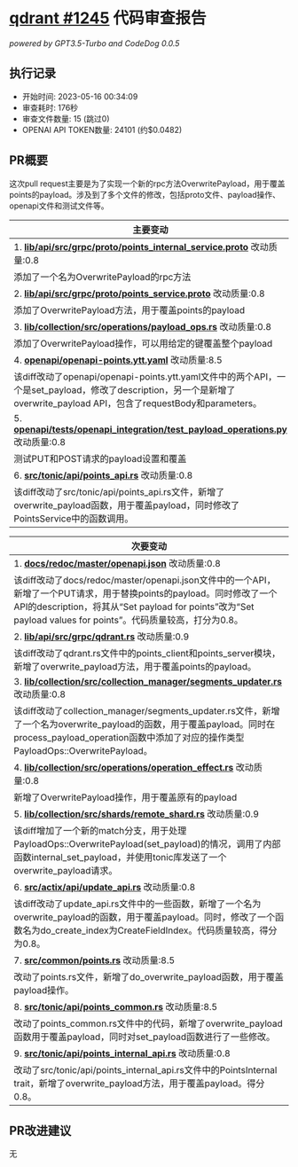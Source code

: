 # [qdrant #1245](https://github.com/qdrant/qdrant/pull/1245) 代码审查报告

*powered by GPT3.5-Turbo and CodeDog 0.0.5*


## 执行记录
- 开始时间: 2023-05-16 00:34:09
- 审查耗时: 176秒
- 审查文件数量: 15 (跳过0)
- OPENAI API TOKEN数量: 24101 (约$0.0482)



## PR概要
这次pull request主要是为了实现一个新的rpc方法OverwritePayload，用于覆盖points的payload。涉及到了多个文件的修改，包括proto文件、payload操作、openapi文件和测试文件等。


| 主要变动 |
|---|
| 1. **[lib/api/src/grpc/proto/points_internal_service.proto](https://github.com/qdrant/qdrant/pull/1245/files#diff-124c0a33cff3031c1f0a495c854af77d4aca7309273cd49014dc7a9289e61d05)** 改动质量:0.8 |
| 添加了一个名为OverwritePayload的rpc方法 |
| 2. **[lib/api/src/grpc/proto/points_service.proto](https://github.com/qdrant/qdrant/pull/1245/files#diff-e10f14dea6e65196cdb5b7f9ec7b68c80d8f1b74a181608f56a072e7703fbe34)** 改动质量:0.8 |
| 添加了OverwritePayload方法，用于覆盖points的payload |
| 3. **[lib/collection/src/operations/payload_ops.rs](https://github.com/qdrant/qdrant/pull/1245/files#diff-221589a7f17c45be00a29f8cff629080d34a48248ed372c8b35a891f87ba556f)** 改动质量:0.8 |
| 添加了OverwritePayload操作，可以用给定的键覆盖整个payload |
| 4. **[openapi/openapi-points.ytt.yaml](https://github.com/qdrant/qdrant/pull/1245/files#diff-197794534d761629182371a62e7571a571a80d628ec86a4b7c7a0d848fef35f1)** 改动质量:8.5 |
| 该diff改动了openapi/openapi-points.ytt.yaml文件中的两个API，一个是set_payload，修改了description，另一个是新增了overwrite_payload API，包含了requestBody和parameters。 |
| 5. **[openapi/tests/openapi_integration/test_payload_operations.py](https://github.com/qdrant/qdrant/pull/1245/files#diff-695c0898e8f3456161c71dd5e6fb2481b0c23240820032ace6f43853fa6c76b6)** 改动质量:0.8 |
| 测试PUT和POST请求的payload设置和覆盖 |
| 6. **[src/tonic/api/points_api.rs](https://github.com/qdrant/qdrant/pull/1245/files#diff-46475b5454ce4b18469a73f525044b6ba37c9703b3e4872b36aceebc81e851d1)** 改动质量:0.8 |
| 该diff改动了src/tonic/api/points_api.rs文件，新增了overwrite_payload函数，用于覆盖payload，同时修改了PointsService中的函数调用。 |

| 次要变动 |
|---|
| 1. **[docs/redoc/master/openapi.json](https://github.com/qdrant/qdrant/pull/1245/files#diff-1cb4c2c4798cfa586db32c8c5968891f1306c75861d5ede89241be8bb7bedc8f)** 改动质量:0.8 |
| 该diff改动了docs/redoc/master/openapi.json文件中的一个API，新增了一个PUT请求，用于替换points的payload。同时修改了一个API的description，将其从“Set payload for points”改为“Set payload values for points”。代码质量较高，打分为0.8。 |
| 2. **[lib/api/src/grpc/qdrant.rs](https://github.com/qdrant/qdrant/pull/1245/files#diff-8aabc6ab66dac494cf967dbc2805b4b90942d5d0fc381d54b156cec09e86454f)** 改动质量:0.9 |
| 该diff改动了qdrant.rs文件中的points_client和points_server模块，新增了overwrite_payload方法，用于覆盖points的payload。 |
| 3. **[lib/collection/src/collection_manager/segments_updater.rs](https://github.com/qdrant/qdrant/pull/1245/files#diff-fe6fcf41822e7bcc71c22cfb9067f6e80e36228f69d2727724e4cc51abc12e07)** 改动质量:0.8 |
| 该diff改动了collection_manager/segments_updater.rs文件，新增了一个名为overwrite_payload的函数，用于覆盖payload。同时在process_payload_operation函数中添加了对应的操作类型PayloadOps::OverwritePayload。 |
| 4. **[lib/collection/src/operations/operation_effect.rs](https://github.com/qdrant/qdrant/pull/1245/files#diff-c358daab881ef6501c9303f919ddbdf0dbe0f8a17b91fc6538f443b9804aeb56)** 改动质量:0.8 |
| 新增了OverwritePayload操作，用于覆盖原有的payload |
| 5. **[lib/collection/src/shards/remote_shard.rs](https://github.com/qdrant/qdrant/pull/1245/files#diff-8c915f5de7bf0a949dde0ac8a1d2d483589850144113f94a6e47e5457ee6da76)** 改动质量:0.9 |
| 该diff增加了一个新的match分支，用于处理PayloadOps::OverwritePayload(set_payload)的情况，调用了内部函数internal_set_payload，并使用tonic库发送了一个overwrite_payload请求。 |
| 6. **[src/actix/api/update_api.rs](https://github.com/qdrant/qdrant/pull/1245/files#diff-d3c0c1615d7600d287ccfcb50ec21e10838a52a22ca23f0894968fbdd7869d20)** 改动质量:0.8 |
| 该diff改动了update_api.rs文件中的一些函数，新增了一个名为overwrite_payload的函数，用于覆盖payload。同时，修改了一个函数名为do_create_index为CreateFieldIndex。代码质量较高，得分为0.8。 |
| 7. **[src/common/points.rs](https://github.com/qdrant/qdrant/pull/1245/files#diff-736e2994acd4d9b806bf8e09cb45174859dc30291874b0afc29913ab2544045e)** 改动质量:8.5 |
| 改动了points.rs文件，新增了do_overwrite_payload函数，用于覆盖payload操作。 |
| 8. **[src/tonic/api/points_common.rs](https://github.com/qdrant/qdrant/pull/1245/files#diff-aea253f3ef8ddabc89be49d73fb57f02b885ab5c672a78745f680ebc016fffa3)** 改动质量:8.5 |
| 改动了points_common.rs文件中的代码，新增了overwrite_payload函数用于覆盖payload，同时对set_payload函数进行了一些修改。 |
| 9. **[src/tonic/api/points_internal_api.rs](https://github.com/qdrant/qdrant/pull/1245/files#diff-a4018bfbea4ba644f24655715a4a5c450c0ac2c2ea0bd3cccc1c61fabac76567)** 改动质量:0.8 |
| 改动了src/tonic/api/points_internal_api.rs文件中的PointsInternal trait，新增了overwrite_payload方法，用于覆盖payload。得分0.8。 |




## PR改进建议

无
